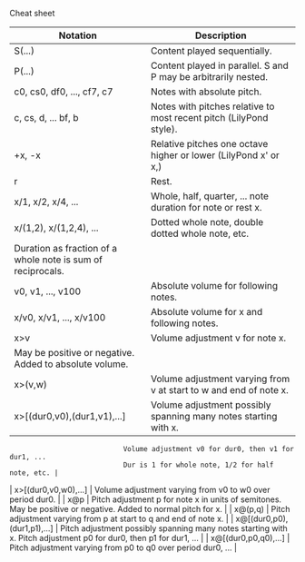 Cheat sheet

| Notation | Description |
| --- | --- |
| S(...)                      | Content played sequentially. |
| P(...)                      | Content played in parallel. S and P may be arbitrarily nested. |
| c0, cs0, df0, ..., cf7, c7  | Notes with absolute pitch. |
| c, cs, d, ... bf, b         | Notes with pitches relative to most recent pitch (LilyPond style).|
| +x, -x                      | Relative pitches one octave higher or lower (LilyPond x' or x,)
| r                           | Rest. |
| x/1, x/2, x/4, ...          | Whole, half, quarter, ... note duration for note or rest x. |
| x/(1,2), x/(1,2,4), ...     | Dotted whole note, double dotted whole note, etc.
                                Duration as fraction of a whole note is sum of reciprocals. |
| v0, v1, ..., v100           | Absolute volume for following notes. |
| x/v0, x/v1, ..., x/v100     | Absolute volume for x and following notes. |
| x>v                         | Volume adjustment v for note x.
                                May be positive or negative. Added to absolute volume. |
| x>(v,w)                     | Volume adjustment varying from v at start to w and end of note x. |
| x>[(dur0,v0),(dur1,v1),...] | Volume adjustment possibly spanning many notes starting with x.
                                Volume adjustment v0 for dur0, then v1 for dur1, ...
                                Dur is 1 for whole note, 1/2 for half note, etc. |
| x>[(dur0,v0,w0),...]        | Volume adjustment varying from v0 to w0 over period dur0. |
| x@p                         | Pitch adjustment p for note x in units of semitones.
                                May be positive or negative. Added to normal pitch for x. |
| x@(p,q)                     | Pitch adjustment varying from p at start to q and end of note x. |
| x@[(dur0,p0),(dur1,p1),...] | Pitch adjustment possibly spanning many notes starting with x.
                                Pitch adjustment p0 for dur0, then p1 for dur1, ... |
| x@[(dur0,p0,q0),...]        | Pitch adjustment varying from p0 to q0 over period dur0, ... |


